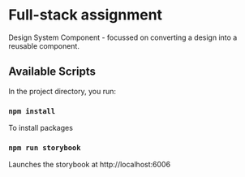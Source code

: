# Full-stack assignment

Design System Component - focussed on converting a design into a reusable component.

## Available Scripts

In the project directory, you run:

### `npm install`

To install packages

### `npm run storybook`

Launches the storybook at http://localhost:6006
